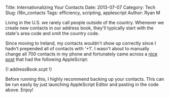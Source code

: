 Title: Internationalizing Your Contacts
Date: 2013-07-07
Category: Tech
Slug: i18n_contacts
Tags: efficiency, scripting, applescript
Author: Ryan M

Living in the U.S. we rarely call people outside of the country. Whenever we create new contacts in our address book, they'll typically start with the state's area code and omit the country code. 
<!-- PELICAN_END_SUMMARY -->  

Since moving to Ireland, my contacts wouldn't show up correctly since I hadn't prepended all of contacts with '+1'. I wasn't about to manually change all 700 contacts in my phone and fortunately came across a [nice post][post] that had the following AppleScript:
    
{! addressBook.scpt !} 

Before running this, I highly recommend backing up your contacts. This can be run easily by just launching AppleScript Editor and pasting in the code above. Enjoy!

[post]: http://en.katzueno.com/2011/06/08/adding-1-to-us-tel-numbers-in-address-book-mac-os-x/
